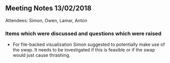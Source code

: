 ## Meeting Notes 13/02/2018

Attendees: Simon, Owen, Lamar, Anton

### Items which were discussed and questions which were raised

* For file-backed visualization Simon suggested to potentially make use of the swap. It needs to be investigated if this is feasible or if the swap
would just cause thrashing.
